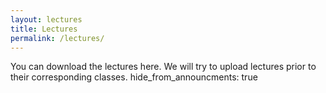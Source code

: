 ```yaml
---
layout: lectures
title: Lectures
permalink: /lectures/
---
```

You can download the lectures here. We will try to upload lectures prior to their corresponding classes.
hide_from_announcments: true
